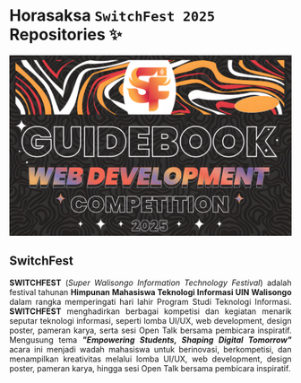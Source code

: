 # Horasaksa `SwitchFest 2025` Repositories ✨

![SwitchFest](https://github.com/ridholess/horasaksa/raw/main/.github/readme-img.png)

## SwitchFest
<p align="justify">
<b>SWITCHFEST</b> (<i>Super Walisongo Information Technology Festival</i>) adalah festival tahunan <b>Himpunan Mahasiswa Teknologi Informasi UIN Walisongo</b> dalam rangka memperingati hari lahir Program Studi Teknologi Informasi. <b>SWITCHFEST</b> menghadirkan berbagai kompetisi dan kegiatan menarik seputar teknologi informasi, seperti lomba UI/UX, web development, design poster, pameran karya, serta sesi Open Talk bersama pembicara inspiratif. Mengusung tema <b><i>"Empowering Students, Shaping Digital Tomorrow"</i></b> acara ini menjadi wadah mahasiswa untuk berinovasi, berkompetisi, dan menampilkan kreativitas melalui lomba UI/UX, web development, design poster, pameran karya, hingga sesi Open Talk bersama pembicara inspiratif.
</p>
